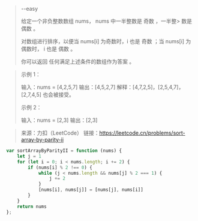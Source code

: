 > --easy
> 
> 给定一个非负整数数组 nums，  nums 中一半整数是 奇数 ，一半整> 数是 偶数 。
> 
> 对数组进行排序，以便当 nums[i] 为奇数时，i 也是 奇数 ；当 nums[i] 为偶数时， i 也是 偶数 。
> 
> 你可以返回 任何满足上述条件的数组作为答案 。
> 
>  

> 示例 1：
> 
> 输入：nums = [4,2,5,7]
> 输出：[4,5,2,7]
> 解释：[4,7,2,5]，[2,5,4,7]，[2,7,4,5] 也会被接受。
> 
> 示例 2：
> 
> 输入：nums = [2,3]
> 输出：[2,3]
> 
> 

> 来源：力扣（LeetCode）
> 链接：https://leetcode.cn/problems/sort-array-by-parity-ii

```javascript
var sortArrayByParityII = function (nums) {
    let j = 1
    for (let i = 0; i < nums.length; i += 2) {
        if (nums[i] % 2 !== 0) {
            while (j < nums.length && nums[j] % 2 === 1) {
                j += 2
            }
            [nums[i], nums[j]] = [nums[j], nums[i]]
        }
    }
    return nums
};
```